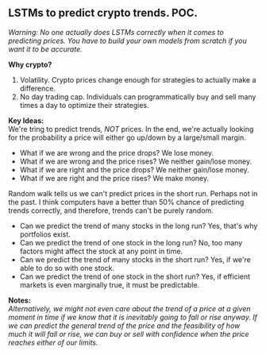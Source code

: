 ## LSTMs to predict crypto trends. POC.

*Warning: No one actually does LSTMs correctly when it comes to predicting prices. You have to build your own models from scratch if you want it to be accurate.*

**Why crypto?**
1) Volatility. Crypto prices change enough for strategies to actually make a difference.
2) No day trading cap. Individuals can programmatically buy and sell many times a day to optimize their strategies.

**Key Ideas:**\
We're tring to predict trends, *NOT* prices. In the end, we're actually looking for the probability a price will either go up/down by a large/small margin.

* What if we are wrong and the price drops? We lose money.
* What if we are wrong and the price rises? We neither gain/lose money.
* What if we are right and the price drops? We neither gain/lose money.
* What if we are right and the price rises? We make money.

Random walk tells us we can't predict prices in the short run. Perhaps not in the past. I think computers have a better than 50% chance of predicting trends correctly, and therefore, trends can't be purely random.

* Can we predict the trend of many stocks in the long run? Yes, that's why portfolios exist.
* Can we predict the trend of one stock in the long run? No, too many factors might affect the stock at any point in time.
* Can we predict the trend of many stocks in the short run? Yes, if we're able to do so with one stock.
* Can we predict the trend of one stock in the short run? Yes, if efficient markets is even marginally true, it must be predictable.

**Notes:**\
*Alternatively, we might not even care about the trend of a price at a given moment in time if we know that it is inevitably going to fall or rise anyway. If we can predict the general trend of the price and the feasibility of how much it will fall or rise, we can buy or sell with confidence when the price reaches either of our limits.*